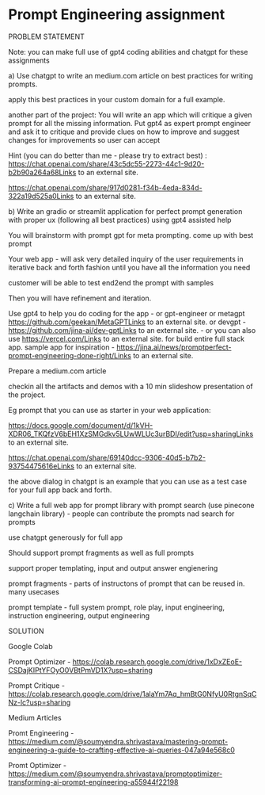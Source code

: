 #  Prompt Engineering assignment

PROBLEM STATEMENT

Note: you can make full use of gpt4 coding abilities and chatgpt for these assignments

a) Use chatgpt to write an medium.com article on best practices for writing prompts.

apply this best practices in your custom domain for a full example.

another part of the project: You will write an app which will critique a given prompt for all the missing information. Put gpt4 as expert prompt engineer and ask it to critique and provide clues on how to improve and suggest changes for improvements so user can accept

Hint (you can do better than me - please try to extract best) : https://chat.openai.com/share/43c5dc55-2273-44c1-9d20-b2b90a264a68Links to an external site.

https://chat.openai.com/share/917d0281-f34b-4eda-834d-322a19d525a0Links to an external site.

b) Write an gradio or streamlit application for perfect prompt generation with proper ux (following all best practices) using gpt4 assisted help

You will brainstorm with prompt gpt for meta prompting. come up with best prompt

Your web app - will ask very detailed inquiry of the user requirements in iterative back and forth fashion until you have all the information you need

customer will be able to test end2end the prompt with samples

Then you will have refinement and iteration.

Use gpt4 to help you do coding for the app - or gpt-engineer or metagpt https://github.com/geekan/MetaGPTLinks to an external site. or devgpt - https://github.com/jina-ai/dev-gptLinks to an external site. - or you can also use https://vercel.com/Links to an external site. for build entire full stack app. sample app for inspiration - https://jina.ai/news/promptperfect-prompt-engineering-done-right/Links to an external site.

Prepare a medium.com article

checkin all the artifacts and demos with a 10 min slideshow presentation of the project.

Eg prompt that you can use as starter in your web application:

https://docs.google.com/document/d/1kVH-XDR06_TKQfzV6bEH1XzSMGdkv5LUwWLUc3urBDI/edit?usp=sharingLinks to an external site.

https://chat.openai.com/share/69140dcc-9306-40d5-b7b2-93754475616eLinks to an external site.

the above dialog in chatgpt is an example that you can use as a test case for your full app back and forth.

c) Write a full web app for prompt library with prompt search (use pinecone langchain library) - people can contribute the prompts nad search for prompts

use chatgpt generously for full app

Should support prompt fragments as well as full prompts

support proper templating, input and output answer engienering

prompt fragments - parts of instructons of prompt that can be reused in. many usecases

prompt template - full system prompt, role play, input engineering, instruction engineering, output engineering

SOLUTION

Google Colab

Prompt Optimizer - https://colab.research.google.com/drive/1xDxZEoE-CSDajKIPtYFOyO0VBtPmVD1X?usp=sharing

Prompt Critique - https://colab.research.google.com/drive/1alaYm7Aq_hmBtG0NfyU0RtgnSqCNz-lc?usp=sharing

Medium Articles

Promt Engineering - https://medium.com/@soumyendra.shrivastava/mastering-prompt-engineering-a-guide-to-crafting-effective-ai-queries-047a94e568c0

Promt Optimizer - https://medium.com/@soumyendra.shrivastava/promptoptimizer-transforming-ai-prompt-engineering-a55944f22198
